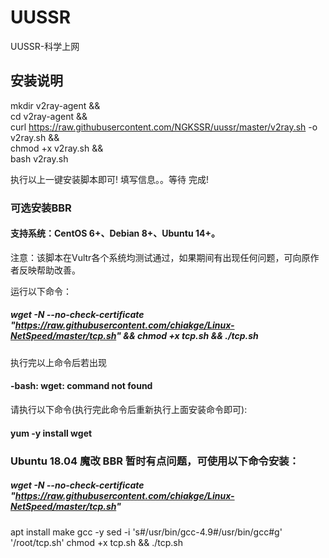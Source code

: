 # UUSSR
UUSSR-科学上网

## 安装说明
mkdir v2ray-agent  &&  \
cd v2ray-agent && \
curl https://raw.githubusercontent.com/NGKSSR/uussr/master/v2ray.sh -o v2ray.sh && \
chmod +x v2ray.sh && \
bash v2ray.sh

执行以上一键安装脚本即可!
填写信息。。等待
完成!

### 可选安装BBR

#### 支持系统：CentOS 6+、Debian 8+、Ubuntu 14+。

注意：该脚本在Vultr各个系统均测试通过，如果期间有出现任何问题，可向原作者反映帮助改善。

运行以下命令：

##### wget -N --no-check-certificate "https://raw.githubusercontent.com/chiakge/Linux-NetSpeed/master/tcp.sh" && chmod +x tcp.sh && ./tcp.sh

执行完以上命令后若出现
#### -bash: wget: command not found
请执行以下命令(执行完此命令后重新执行上面安装命令即可):
#### yum -y install wget

### Ubuntu 18.04 魔改 BBR 暂时有点问题，可使用以下命令安装：

##### wget -N --no-check-certificate "https://raw.githubusercontent.com/chiakge/Linux-NetSpeed/master/tcp.sh"
apt install make gcc -y
sed -i 's#/usr/bin/gcc-4.9#/usr/bin/gcc#g' '/root/tcp.sh'
chmod +x tcp.sh && ./tcp.sh
